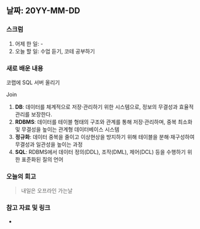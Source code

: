 ## 날짜: 20YY-MM-DD

### 스크럼
1. 어제 한 일: -
2. 오늘 할 일: 수업 듣기, 코테 공부하기

### 새로 배운 내용
코랩에 SQL 서버 올리기

Join

1. **DB**: 데이터를 체계적으로 저장·관리하기 위한 시스템으로, 정보의 무결성과 효율적 관리를 보장한다.  
2. **RDBMS**: 데이터를 테이블 형태의 구조와 관계를 통해 저장·관리하며, 중복 최소화 및 무결성을 높이는 관계형 데이터베이스 시스템
3. **정규화**: 데이터 중복을 줄이고 이상현상을 방지하기 위해 테이블을 분해·재구성하여 무결성과 일관성을 높이는 과정
4. **SQL**: RDBMS에서 데이터 정의(DDL), 조작(DML), 제어(DCL) 등을 수행하기 위한 표준화된 질의 언어

### 오늘의 회고
> 내일은 오프라인 가는날

### 참고 자료 및 링크
-